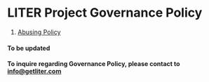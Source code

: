 # LITER Project Governance Policy

1. [Abusing Policy](https://github.com/LiterDev/doc/blob/master/english/policy/abusing_en.md)

#### To be updated

#### To inquire regarding Governance Policy, please contact to info@getliter.com
